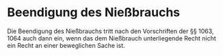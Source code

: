 # Beendigung des Nießbrauchs

Die Beendigung des Nießbrauchs tritt nach den Vorschriften der §§ 1063, 1064 auch dann ein, wenn das dem Nießbrauch unterliegende Recht nicht ein Recht an einer beweglichen Sache ist. 

